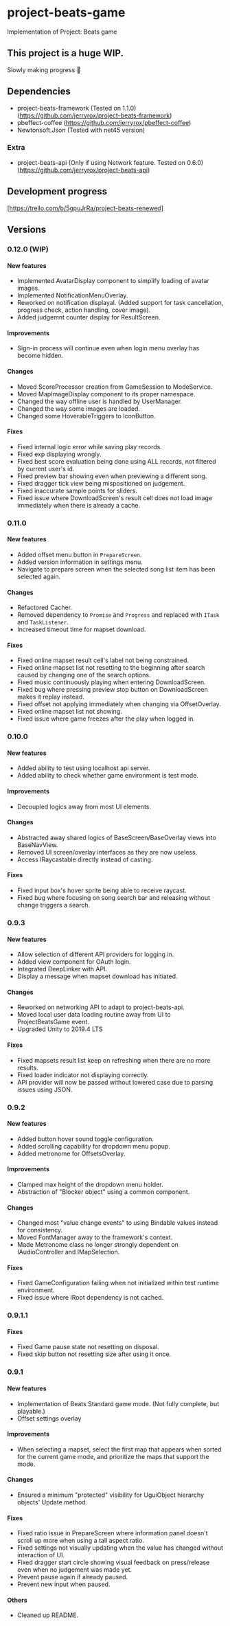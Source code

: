 # project-beats-game
Implementation of Project: Beats game
  
## This project is a huge WIP.
Slowly making progress 🧩

## Dependencies
- project-beats-framework (Tested on 1.1.0) (https://github.com/jerryrox/project-beats-framework)
- pbeffect-coffee (https://github.com/jerryrox/pbeffect-coffee)
- Newtonsoft.Json (Tested with net45 version)
### Extra
- project-beats-api (Only if using Network feature. Tested on 0.6.0) (https://github.com/jerryrox/project-beats-api)

## Development progress
[https://trello.com/b/5gpuJrRa/project-beats-renewed]

## Versions
### 0.12.0 (WIP)
#### New features
- Implemented AvatarDisplay component to simplify loading of avatar images.
- Implemented NotificationMenuOverlay.
- Reworked on notification displayal. (Added support for task cancellation, progress check, action handling, cover image).
- Added judgemnt counter display for ResultScreen.
#### Improvements
- Sign-in process will continue even when login menu overlay has become hidden.
#### Changes
- Moved ScoreProcessor creation from GameSession to ModeService.
- Moved MapImageDisplay component to its proper namespace.
- Changed the way offline user is handled by UserManager.
- Changed the way some images are loaded.
- Changed some HoverableTriggers to IconButton.
#### Fixes
- Fixed internal logic error while saving play records.
- Fixed exp displaying wrongly.
- Fixed best score evaluation being done using ALL records, not filtered by current user's id.
- Fixed preview bar showing even when previewing a different song.
- Fixed dragger tick view being mispositioned on judgement.
- Fixed inaccurate sample points for sliders.
- Fixed issue where DownloadScreen's result cell does not load image immediately when there is already a cache.

### 0.11.0
#### New features
- Added offset menu button in `PrepareScreen`.
- Added version information in settings menu.
- Navigate to prepare screen when the selected song list item has been selected again.
#### Changes
- Refactored Cacher.
- Removed dependency to `Promise` and `Progress` and replaced with `ITask` and `TaskListener`.
- Increased timeout time for mapset download.
#### Fixes
- Fixed online mapset result cell's label not being constrained.
- Fixed online mapset list not resetting to the beginning after search caused by changing one of the search options.
- Fixed music continuously playing when entering DownloadScreen.
- Fixed bug where pressing preview stop button on DownloadScreen makes it replay instead.
- Fixed offset not applying immediately when changing via OffsetOverlay.
- Fixed online mapset list not showing.
- Fixed issue where game freezes after the play when logged in.

### 0.10.0
#### New features
- Added ability to test using localhost api server.
- Added ability to check whether game environment is test mode.
#### Improvements
- Decoupled logics away from most UI elements.
#### Changes
- Abstracted away shared logics of BaseScreen/BaseOverlay views into BaseNavView.
- Removed UI screen/overlay interfaces as they are now useless.
- Access IRaycastable directly instead of casting.
#### Fixes
- Fixed input box's hover sprite being able to receive raycast.
- Fixed bug where focusing on song search bar and releasing without change triggers a search.

### 0.9.3
#### New features
- Allow selection of different API providers for logging in.
- Added view component for OAuth login.
- Integrated DeepLinker with API.
- Display a message when mapset download has initiated.
#### Changes
- Reworked on networking API to adapt to project-beats-api.
- Moved local user data loading routine away from UI to ProjectBeatsGame event.
- Upgraded Unity to 2019.4 LTS
#### Fixes
- Fixed mapsets result list keep on refreshing when there are no more results.
- Fixed loader indicator not displaying correctly.
- API provider will now be passed without lowered case due to parsing issues using JSON.

### 0.9.2
#### New features
- Added button hover sound toggle configuration.
- Added scrolling capability for dropdown menu popup.
- Added metronome for OffsetsOverlay.
#### Improvements
- Clamped max height of the dropdown menu holder.
- Abstraction of "Blocker object" using a common component.
#### Changes
- Changed most "value change events" to using Bindable values instead for consistency.
- Moved FontManager away to the framework's context.
- Made Metronome class no longer strongly dependent on IAudioController and IMapSelection.
#### Fixes
- Fixed GameConfiguration failing when not initialized within test runtime environment.
- Fixed issue where IRoot dependency is not cached.

### 0.9.1.1
#### Fixes
- Fixed Game pause state not resetting on disposal.
- Fixed skip button not resetting size after using it once.

### 0.9.1
#### New features
- Implementation of Beats Standard game mode. (Not fully complete, but playable.)
- Offset settings overlay
#### Improvements
- When selecting a mapset, select the first map that appears when sorted for the current game mode, and prioritize the maps that support the mode.
#### Changes
- Ensured a minimum "protected" visibility for UguiObject hierarchy objects' Update method.
#### Fixes
- Fixed ratio issue in PrepareScreen where information panel doesn't scroll up more when using a tall aspect ratio.
- Fixed settings not visually updating when the value has changed without interaction of UI.
- Fixed dragger start circle showing visual feedback on press/release even when no judgement was made yet.
- Prevent pause again if already paused.
- Prevent new input when paused.
#### Others
- Cleaned up README.